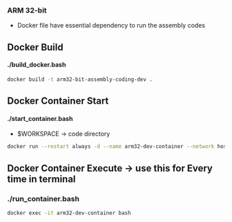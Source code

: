 ### ARM 32-bit
- Docker file have essential dependency to run the assembly codes

## Docker Build
#### ./build_docker.bash

``` bash
docker build -t arm32-bit-assembly-coding-dev .
```
## Docker Container Start
#### ./start_container.bash

- $WORKSPACE -> code directory
```bash
docker run --restart always -d --name arm32-dev-container --network host -it -v $WORKSPACE:/home/workspace arm32-bit-assembly-coding-dev
```

## Docker Container Execute -> use this for Every time in terminal
### ./run_container.bash
```bash
docker exec -it arm32-dev-container bash
```